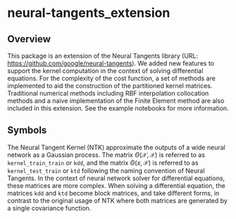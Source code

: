 # neural-tangents_extension


## Overview


This package is an extension of the Neural Tangents library (URL: https://github.com/google/neural-tangents). We added new features to support the kernel computation in the context of solving differential equations. For the complexity of the cost function, a set of methods are implemented to aid the construction of the partitioned kernel matrices. Traditional numerical methods including RBF interpolation collocation methods and a naive implementation of the Finite Element method are also included in this extension. See the example notebooks for more information.


## Symbols


The Neural Tangent Kernel (NTK) approximate the outputs of a wide neural network as a Gaussian process.
The matrix $\Theta(\mathcal X,\mathcal X)$ is referred to as `kernel_train_train` or `kdd`, and the matrix $\Theta(x,\mathcal X)$ is referred to as `kernel_test_train` or `ktd` following the naming convention of Neural Tangents. In the context of neural network solver for differential equations, these matrices are more complex. When solving a differential equation, the matrices `kdd` and `ktd` become block matrices, and take different forms, in contrast to the original usage of NTK where both matrices are generated by a single covariance function.